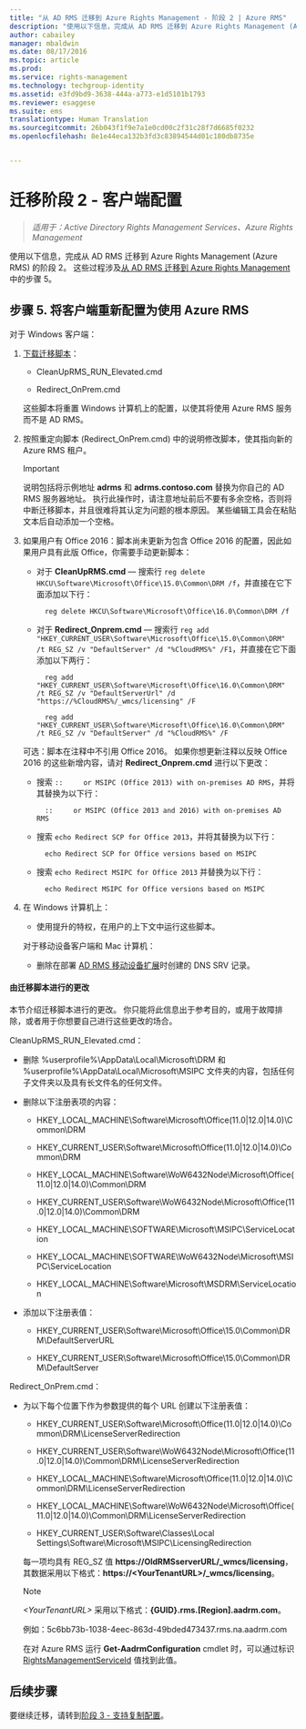 ```yaml
---
title: "从 AD RMS 迁移到 Azure Rights Management - 阶段 2 | Azure RMS"
description: "使用以下信息，完成从 AD RMS 迁移到 Azure Rights Management (Azure RMS) 的阶段 2。 这些过程涉及从 AD RMS 迁移到 Azure Rights Management 中的步骤 5。"
author: cabailey
manager: mbaldwin
ms.date: 08/17/2016
ms.topic: article
ms.prod: 
ms.service: rights-management
ms.technology: techgroup-identity
ms.assetid: e3fd9bd9-3638-444a-a773-e1d5101b1793
ms.reviewer: esaggese
ms.suite: ems
translationtype: Human Translation
ms.sourcegitcommit: 26b043f1f9e7a1e0cd00c2f31c28f7d6685f0232
ms.openlocfilehash: 8e1e44eca132b3fd3c83894544d01c180db8735e


---
```

# 迁移阶段 2 - 客户端配置

>*适用于：Active Directory Rights Management Services、Azure Rights Management*

使用以下信息，完成从 AD RMS 迁移到 Azure Rights Management (Azure RMS) 的阶段 2。 这些过程涉及[从 AD RMS 迁移到 Azure Rights Management](migrate-from-ad-rms-to-azure-rms.md) 中的步骤 5。


## 步骤 5. 将客户端重新配置为使用 Azure RMS
对于 Windows 客户端：

1.  [下载迁移脚本](https://go.microsoft.com/fwlink/?LinkId=524619)：

    -   CleanUpRMS_RUN_Elevated.cmd

    -   Redirect_OnPrem.cmd

    这些脚本将重置 Windows 计算机上的配置，以使其将使用 Azure RMS 服务而不是 AD RMS。

2.  按照重定向脚本 (Redirect_OnPrem.cmd) 中的说明修改脚本，使其指向新的 Azure RMS 租户。

    > [!IMPORTANT]
    > 说明包括将示例地址 **adrms** 和 **adrms.contoso.com** 替换为你自己的 AD RMS 服务器地址。 执行此操作时，请注意地址前后不要有多余空格，否则将中断迁移脚本，并且很难将其认定为问题的根本原因。 某些编辑工具会在粘贴文本后自动添加一个空格。

3. 如果用户有 Office 2016：脚本尚未更新为包含 Office 2016 的配置，因此如果用户具有此版 Office，你需要手动更新脚本：

    - 对于 **CleanUpRMS.cmd** — 搜索行 `reg delete HKCU\Software\Microsoft\Office\15.0\Common\DRM /f`，并直接在它下面添加以下行：

            reg delete HKCU\Software\Microsoft\Office\16.0\Common\DRM /f

    - 对于 **Redirect_Onprem.cmd** — 搜索行 `reg add "HKEY_CURRENT_USER\Software\Microsoft\Office\15.0\Common\DRM" /t REG_SZ /v "DefaultServer" /d "%CloudRMS%" /F1`，并直接在它下面添加以下两行：

            reg add "HKEY_CURRENT_USER\Software\Microsoft\Office\16.0\Common\DRM" /t REG_SZ /v "DefaultServerUrl" /d "https://%CloudRMS%/_wmcs/licensing" /F 

            reg add "HKEY_CURRENT_USER\Software\Microsoft\Office\16.0\Common\DRM" /t REG_SZ /v "DefaultServer" /d "%CloudRMS%" /F

    可选：脚本在注释中不引用 Office 2016。 如果你想更新注释以反映 Office 2016 的这些新增内容，请对 **Redirect_Onprem.cmd** 进行以下更改：

    - 搜索 `::     or MSIPC (Office 2013) with on-premises AD RMS`，并将其替换为以下行：
    
            ::     or MSIPC (Office 2013 and 2016) with on-premises AD RMS

    - 搜索 `echo Redirect SCP for Office 2013`，并将其替换为以下行：
    
            echo Redirect SCP for Office versions based on MSIPC

    - 搜索 `echo Redirect MSIPC for Office 2013` 并替换为以下行：
    
            echo Redirect MSIPC for Office versions based on MSIPC

4.  在 Windows 计算机上：

    - 使用提升的特权，在用户的上下文中运行这些脚本。

    对于移动设备客户端和 Mac 计算机：

    -  删除在部署 [AD RMS 移动设备扩展](http://technet.microsoft.com/library/dn673574.aspx)时创建的 DNS SRV 记录。

#### 由迁移脚本进行的更改
本节介绍迁移脚本进行的更改。 你只能将此信息出于参考目的，或用于故障排除，或者用于你想要自己进行这些更改的场合。

CleanUpRMS_RUN_Elevated.cmd：

-   删除 %userprofile%\AppData\Local\Microsoft\DRM 和 %userprofile%\AppData\Local\Microsoft\MSIPC 文件夹的内容，包括任何子文件夹以及具有长文件名的任何文件。

-   删除以下注册表项的内容：

    -   HKEY_LOCAL_MACHINE\Software\Microsoft\Office\(11.0|12.0|14.0)\Common\DRM

    -   HKEY_CURRENT_USER\Software\Microsoft\Office\(11.0|12.0|14.0)\Common\DRM

    -   HKEY_LOCAL_MACHINE\Software\WoW6432Node\Microsoft\Office\(11.0|12.0|14.0)\Common\DRM

    -   HKEY_CURRENT_USER\Software\WoW6432Node\Microsoft\Office\(11.0|12.0|14.0)\Common\DRM

    -   HKEY_LOCAL_MACHINE\SOFTWARE\Microsoft\MSIPC\ServiceLocation

    -   HKEY_LOCAL_MACHINE\SOFTWARE\WoW6432Node\Microsoft\MSIPC\ServiceLocation

    -   HKEY_LOCAL_MACHINE\Software\Microsoft\MSDRM\ServiceLocation

-   添加以下注册表值：

    -   HKEY_CURRENT_USER\Software\Microsoft\Office\15.0\Common\DRM\DefaultServerURL

    -   HKEY_CURRENT_USER\Software\Microsoft\Office\15.0\Common\DRM\DefaultServer

Redirect_OnPrem.cmd：

-   为以下每个位置下作为参数提供的每个 URL 创建以下注册表值：

    -   HKEY_CURRENT_USER\Software\Microsoft\Office\(11.0|12.0|14.0)\Common\DRM\LicenseServerRedirection

    -   HKEY_CURRENT_USER\Software\WoW6432Node\Microsoft\Office\(11.0|12.0|14.0)\Common\DRM\LicenseServerRedirection

    -   HKEY_LOCAL_MACHINE\Software\Microsoft\Office\(11.0|12.0|14.0)\Common\DRM\LicenseServerRedirection

    -   HKEY_LOCAL_MACHINE\Software\WoW6432Node\Microsoft\Office\(11.0|12.0|14.0)\Common\DRM\LicenseServerRedirection

    -   HKEY_CURRENT_USER\Software\Classes\Local Settings\Software\Microsoft\MSIPC\LicensingRedirection

    每一项均具有 REG_SZ 值 **https://OldRMSserverURL/_wmcs/licensing**，其数据采用以下格式：**https://&lt;YourTenantURL&gt;/_wmcs/licensing**。

    > [!NOTE]
    > *&lt;YourTenantURL&gt;* 采用以下格式：**{GUID}.rms.[Region].aadrm.com**。
    > 
    > 例如：5c6bb73b-1038-4eec-863d-49bded473437.rms.na.aadrm.com
    > 
    > 在对 Azure RMS 运行 **Get-AadrmConfiguration** cmdlet 时，可以通过标识 [RightsManagementServiceId](http://msdn.microsoft.com/library/windowsazure/dn629410.aspx) 值找到此值。


## 后续步骤
要继续迁移，请转到[阶段 3 - 支持复制配置](migrate-from-ad-rms-phase3.md)。


<!--HONumber=Aug16_HO4-->


